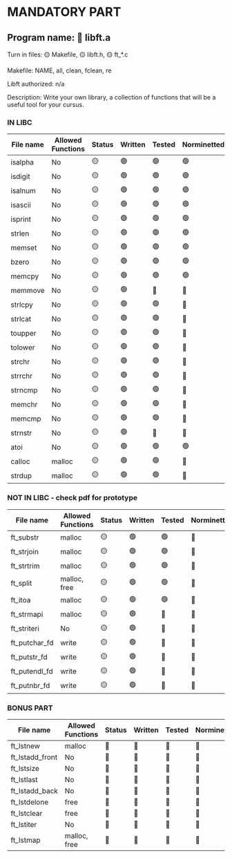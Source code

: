 # MANDATORY PART

 ## Program name: 🔴 libft.a

 Turn in files: 🟡 Makefile, 🟡 libft.h, 🟡 ft_*.c

 Makefile: NAME, all, clean, fclean, re

 Libft authorized: n/a

Description: Write your own library, a collection of functions that will be a useful tool for your cursus.

### IN LIBC

| File name | Allowed Functions | Status | Written | Tested | Norminetted | Passed tester | Final check |
| --------- | ------ | --- | ------- | ------ | ----------- | ----------- | ----------- |
| isalpha | No | 🟡 | 🟢 | 🟢 | 🟢 | 🟢 | 🔴 |
| isdigit | No | 🟡 | 🟢 | 🟢 | 🟢 | 🟢 | 🔴 |
| isalnum | No | 🟡 | 🟢 | 🟢 | 🟢 | 🟢 | 🔴 |
| isascii | No | 🟡 | 🟢 | 🟢 | 🟢 | 🟢 | 🔴 |
| isprint | No | 🟡 | 🟢 | 🟢 | 🟢 | 🟢 | 🔴 |
| strlen | No | 🟡 | 🟢 | 🟢 | 🟢 | 🟢 | 🔴 |
| memset | No | 🟡 | 🟢 | 🟢 | 🟢 | 🟢 | 🔴 |
| bzero | No | 🟡 | 🟢 | 🟢 | 🟢 | 🟢 | 🔴 |
| memcpy | No | 🟡 | 🟢 | 🟢 | 🟢 | 🟢 | 🔴 |
| memmove | No | 🟡 | 🟢 | 🔴 | 🔴 | 🟢 | 🔴 |
| strlcpy | No | 🟡 | 🟢 | 🟢 | 🔴 | 🟢 | 🔴 |
| strlcat | No | 🟡 | 🟢 | 🟢 | 🔴 | 🔴 | 🔴 |
| toupper | No | 🟡 | 🟢 | 🟢 | 🔴 | 🟢 | 🔴 |
| tolower | No | 🟡 | 🟢 | 🟢 | 🔴 | 🟢 | 🔴 |
| strchr | No | 🟡 | 🟢  | 🟢 | 🔴 | 🟢 | 🔴 |
| strrchr | No | 🟡 | 🟢 | 🟢 | 🔴 | 🟢 | 🔴 |
| strncmp | No | 🟡 | 🟢 | 🟢 | 🔴 | 🟢 | 🔴 |
| memchr | No | 🟡 | 🟢  | 🟢 | 🔴 | 🟢 | 🔴 |
| memcmp | No | 🟡 | 🟢 | 🟢 | 🔴 | 🟢 | 🔴 |
| strnstr | No |  🟡 | 🟢  | 🔴 | 🔴 | 🟢 | 🔴 |
| atoi | No | 🟡 | 🟢 | 🟢 | 🟢 | 🟢 | 🔴 |
| calloc | malloc | 🟡 | 🟢 | 🟢 | 🔴 | 🔴 | 🔴 |
| strdup | malloc | 🟡 | 🟢 | 🟢 | 🔴 | 🟢 | 🔴 |

### NOT IN LIBC - check pdf for prototype

| File name | Allowed Functions | Status | Written | Tested | Norminetted | Final check | Included in tester |
| --------- | ------ | --- | ------- | ------ | ----------- | ----------- | ----------- |
| ft_substr | malloc | 🟡 | 🟢 | 🟢 | 🔴 | 🔴 | 🔴 |
| ft_strjoin | malloc | 🟡 | 🟢 | 🟢 | 🔴 | 🔴 | 🔴 |
| ft_strtrim | malloc | 🟡 | 🟢 | 🟢 | 🔴 | 🔴 | 🔴 |
| ft_split | malloc, free | 🟡 | 🟢 | 🟢 | 🔴 | 🔴 | 🔴 |
| ft_itoa | malloc | 🟡 | 🟢 | 🟢 | 🔴 | 🔴 | 🔴 |
| ft_strmapi | malloc | 🟡 | 🟢 | 🔴 | 🔴 | 🔴 | 🔴 |
| ft_striteri | No | 🟡 | 🟢 | 🔴 | 🔴 | 🔴 | 🔴 |
| ft_putchar_fd | write | 🟡 | 🟢 | 🔴 | 🔴 | 🔴 | 🔴 |
| ft_putstr_fd | write | 🟡 | 🟢 | 🔴 | 🔴 | 🔴 | 🔴 |
| ft_putendl_fd | write | 🟡 | 🟢 | 🔴 | 🔴 | 🔴 | 🔴 |
| ft_putnbr_fd | write | 🟡 | 🟢 | 🔴 | 🔴 | 🔴 | 🔴 |

### BONUS PART

| File name | Allowed Functions | Status | Written | Tested | Norminetted | Final check | Included in tester |
| --------- | ------ | --- | ------- | ------ | ----------- | ----------- | ----------- |
| ft_lstnew | malloc | 🔴 | 🔴 | 🔴 | 🔴 | 🔴 | 🔴 |
| ft_lstadd_front | No | 🔴 | 🔴 | 🔴 | 🔴 | 🔴 | 🔴 |
| ft_lstsize | No | 🔴 | 🔴 | 🔴 | 🔴 | 🔴 | 🔴 |
| ft_lstlast | No | 🔴 | 🔴 | 🔴 | 🔴 | 🔴 | 🔴 |
| ft_lstadd_back | No | 🔴 | 🔴 | 🔴 | 🔴 | 🔴 | 🔴 |
| ft_lstdelone | free | 🔴 | 🔴 | 🔴 | 🔴 | 🔴 | 🔴 |
| ft_lstclear | free | 🔴 | 🔴 | 🔴 | 🔴 | 🔴 | 🔴 |
| ft_lstiter | No | 🔴 | 🔴 | 🔴 | 🔴 | 🔴 | 🔴 |
| ft_lstmap | malloc, free | 🔴 | 🔴 | 🔴 | 🔴 | 🔴 | 🔴 |